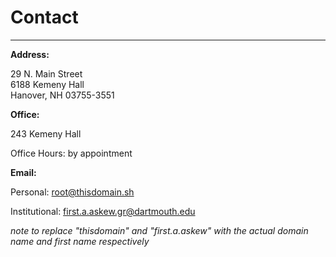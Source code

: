 # Contact

---


**Address:**

29 N. Main Street  
6188 Kemeny Hall  
Hanover, NH 03755-3551

**Office:**

243 Kemeny Hall

Office Hours: by appointment

**Email:**

Personal: root@thisdomain.sh 

Institutional: first.a.askew.gr@dartmouth.edu

*note to replace "thisdomain" and "first.a.askew" with the actual domain name and first name respectively*

